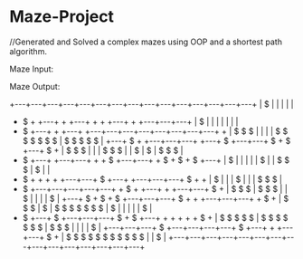 # Maze-Project

//Generated and Solved a complex mazes using OOP and a shortest path algorithm.

Maze Input:




Maze Output:

+---+---+---+---+---+---+---+---+---+---+---+---+---+---+---+
| $ |           |           |           |                   |
+ $ +   +---+   +   +---+   +   +   +---+   +   +---+---+---+
| $ |       |   |       |       |           |               |
+ $ +---+   +   +---+   +---+---+---+---+---+---+---+---+   +
| $ $ $ |   |       |           | $ $ $ $ $ $ $ | $ $ $ $ $ |
+---+ $ +   +---+---+---+   +---+ $ +---+---+ $ + $ +---+ $ +
| $ $ $ |               |   | $ $ $ |       | $ | $ | $ $ $ |
+ $ +---+   +---+---+   +   + $ +---+---+   + $ + $ + $ +---+
| $ |   |   |       |       | $ |           | $ $ $ | $ |   |
+ $ +   +   +   +   +---+---+ $ +---+   +---+---+---+ $ +   +
| $ |           |           | $ |       |           | $ $ $ |
+ $ +---+---+---+---+---+   + $ +   +---+   +   +---+---+ $ +
| $ $ $ | $ $ $ |           | $ |   |       |           | $ |
+---+ $ + $ + $ +---+---+---+ $ +   +   +---+---+---+   + $ +
| $ $ $ | $ | $ $ $ $ $ $ $ | $ |       |   |       |   | $ |
+ $ +---+ $ +---+---+---+ $ + $ +---+   +   +   +   +   + $ +
| $ $ $ $ $ | $ $ $ $ $ $ $ | $ $ $ |       |   |       | $ |
+---+---+---+ $ +---+---+---+---+ $ +---+   +   +---+---+ $ +
|             $ $ $ $ $ $ $ $ $ $ $ |       |             $ |
+---+---+---+---+---+---+---+---+---+---+---+---+---+---+---+
